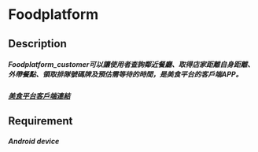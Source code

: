 # Foodplatform
## Description
##### Foodplatform_customer可以讓使用者查詢鄰近餐廳、取得店家距離自身距離、外帶餐點、領取排隊號碼牌及預估需等待的時間，是美食平台的客戶端APP。
##### [美食平台客戶端連結](https://github.com/qixi5201/Foodplatform_store)
## Requirement
##### Android device
